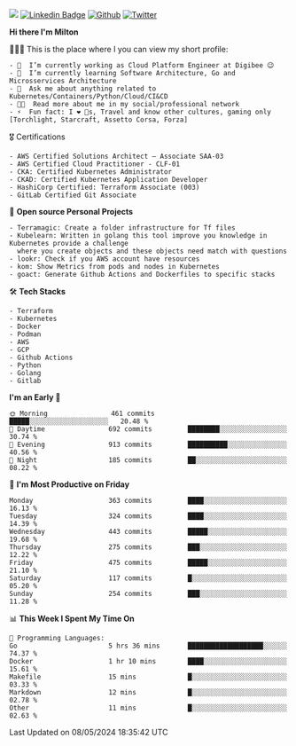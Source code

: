 ![](https://komarev.com/ghpvc/?username=miltlima&color=blueviolet) [![Linkedin Badge](https://img.shields.io/badge/-LinkedIn-blue?style=flat-square&logo=Linkedin&logoColor=white&link=https://www.linkedin.com/in/miltonlimaj/)](https://www.linkedin.com/in/miltonlimaj/) [![Github](https://img.shields.io/github/followers/miltlima?style=social)](https://github.com/miltlima?tab=followers) [![Twitter](https://img.shields.io/twitter/follow/milt_lima?style=social)](https://twitter.com/milt_lima)
 


     
**Hi there I'm Milton**

👨🏽‍💻 This is the place where I you can view my short profile:
```text
- 🔭  I’m currently working as Cloud Platform Engineer at Digibee 😉
- 🌱  I’m currently learning Software Architecture, Go and Microsservices Architecture
- 💬  Ask me about anything related to Kubernetes/Containers/Python/Cloud/CI&CD
- 👨‍💻  Read more about me in my social/professional network
- ⚡  Fun fact: I ❤️ 🐶s, Travel and know other cultures, gaming only [Torchlight, Starcraft, Assetto Corsa, Forza]
```
🎖 Certifications
```text
- AWS Certified Solutions Architect – Associate SAA-03
- AWS Certified Cloud Practitioner - CLF-01
- CKA: Certified Kubernetes Administrator
- CKAD: Certified Kubernetes Application Developer
- HashiCorp Certified: Terraform Associate (003)
- GitLab Certified Git Associate
```
📐 **Open source Personal Projects**

```text
- Terramagic: Create a folder infrastructure for Tf files
- Kubelearn: Written in golang this tool improve you knowledge in Kubernetes provide a challenge
  where you create objects and these objects need match with questions
- lookr: Check if you AWS account have resources
- kom: Show Metrics from pods and nodes in Kubernetes
- goact: Generate Github Actions and Dockerfiles to specific stacks
```
🛠 **Tech Stacks**

```text
- Terraform
- Kubernetes
- Docker
- Podman
- AWS
- GCP
- Github Actions
- Python
- Golang
- Gitlab
```         

<!--START_SECTION:waka-->
**I'm an Early 🐤** 

```text
🌞 Morning                461 commits         █████░░░░░░░░░░░░░░░░░░░░   20.48 % 
🌆 Daytime                692 commits         ████████░░░░░░░░░░░░░░░░░   30.74 % 
🌃 Evening                913 commits         ██████████░░░░░░░░░░░░░░░   40.56 % 
🌙 Night                  185 commits         ██░░░░░░░░░░░░░░░░░░░░░░░   08.22 % 
```
📅 **I'm Most Productive on Friday** 

```text
Monday                   363 commits         ████░░░░░░░░░░░░░░░░░░░░░   16.13 % 
Tuesday                  324 commits         ████░░░░░░░░░░░░░░░░░░░░░   14.39 % 
Wednesday                443 commits         █████░░░░░░░░░░░░░░░░░░░░   19.68 % 
Thursday                 275 commits         ███░░░░░░░░░░░░░░░░░░░░░░   12.22 % 
Friday                   475 commits         █████░░░░░░░░░░░░░░░░░░░░   21.10 % 
Saturday                 117 commits         █░░░░░░░░░░░░░░░░░░░░░░░░   05.20 % 
Sunday                   254 commits         ███░░░░░░░░░░░░░░░░░░░░░░   11.28 % 
```


📊 **This Week I Spent My Time On** 

```text
💬 Programming Languages: 
Go                       5 hrs 36 mins       ███████████████████░░░░░░   74.37 % 
Docker                   1 hr 10 mins        ████░░░░░░░░░░░░░░░░░░░░░   15.61 % 
Makefile                 15 mins             █░░░░░░░░░░░░░░░░░░░░░░░░   03.33 % 
Markdown                 12 mins             █░░░░░░░░░░░░░░░░░░░░░░░░   02.78 % 
Other                    11 mins             █░░░░░░░░░░░░░░░░░░░░░░░░   02.63 % 
```


 Last Updated on 08/05/2024 18:35:42 UTC
<!--END_SECTION:waka-->
